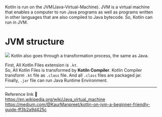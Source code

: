 Kotlin is run on the JVM(Java-Virtual-Machine). JVM is a virtual machine that enables a computer to run Java programs as well as programs written in other languages that are also compiled to Java bytecode. So, Kotlin can run in JVM.   
# JVM structure
![](https://miro.medium.com/v2/resize:fit:1400/format:webp/1*lB1hKWRDWznJ5JTBtUoeRQ.png)
Kotlin also goes through a transformation process, the same as Java.

First, All Kotlin Files extension is `.kt`.        
So, All Kotlin Files is transformed by **Kotiln Compiler**. Kotlin Compiler transform `.kt` file as `.class` file. And all `.class` files are packaged jar.       
Finally, `.jar` file can run Java Runtime Environment.         

---
Reference link 🙂      
https://en.wikipedia.org/wiki/Java_virtual_machine       
https://medium.com/@KaurManpreet/kotlin-on-jvm-a-beginner-friendly-guide-ff3b2a9d425c       